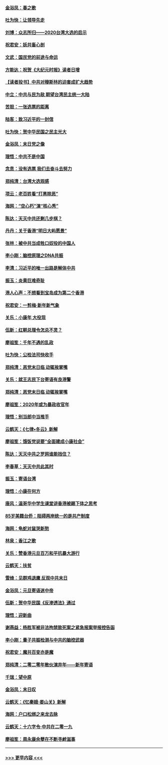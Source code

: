 #### [金浴凤：春之歌](../pages/nsc993/n11797687.md?t=01170601) 
#### [吐为快：让领导先走](../pages/nsc993/n11797512.md?t=01170601) 
#### [刘博：众志所归——2020台湾大选的启示](../pages/nsc993/n11796878.md?t=01170601) 
#### [祝君安：妖共畜心剖](../pages/nsc993/n11794273.md?t=01170601) 
#### [文武：国民党的前途与命运](../pages/nsc993/n11794198.md?t=01170601) 
#### [方能达：祝贺《大纪元时报》读者日增](../pages/nsc993/n11793807.md?t=01170601) 
#### [【读者投书】中共对穆斯林的迫害成扩大趋势](../pages/nsc993/n11791371.md?t=01170601) 
#### [中立：中共与民为敌 期望台湾民主统一大陆](../pages/nsc993/n11790392.md?t=01170601) 
#### [苦胆：一张选票的距离](../pages/nsc993/n11788914.md?t=01170601) 
#### [陆客：致习近平的一封信](../pages/nsc993/n11788867.md?t=01170601) 
#### [吐为快：贺中华民国之民主光大](../pages/nsc993/n11788618.md?t=01170601) 
#### [金浴凤：末日党之像](../pages/nsc993/n11787475.md?t=01170601) 
#### [理悟：中共不是中国](../pages/nsc993/n11787463.md?t=01170601) 
#### [念贲：没有选票  我们去奋斗去努力](../pages/nsc993/n11787398.md?t=01170601) 
#### [郑纯清：台湾大选观感](../pages/nsc993/n11786210.md?t=01170601) 
#### [项云：老百姓看“打黑除恶”](../pages/nsc993/n11785398.md?t=01170601) 
#### [海网：“空心朽”演“核心秀”](../pages/nsc993/n11783874.md?t=01170601) 
#### [陈达：天灭中共还剩几步棋？](../pages/nsc993/n11783719.md?t=01170601) 
#### [丹丹：关于香港“明日大屿愿景”](../pages/nsc993/n11783273.md?t=01170601) 
#### [张林：被中共当成牲口奴役的中国人](../pages/nsc993/n11782397.md?t=01170601) 
#### [李小刚：脑控原理之DNA共振](../pages/nsc993/n11780962.md?t=01170601) 
#### [李清：习近平的唯一出路是解体中共](../pages/nsc993/n11780866.md?t=01170601) 
#### [振玉：炎黄巨难奇耻](../pages/nsc993/n11779632.md?t=01170601) 
#### [港人心声：不想看到宝岛成为第二个香港](../pages/nsc993/n11778817.md?t=01170601) 
#### [祝君安：一剪梅‧新年新气象](../pages/nsc993/n11776340.md?t=01170601) 
#### [关乐：小康年 大役现](../pages/nsc993/n11774213.md?t=01170601) 
#### [伍新：红朝总理令怎总不灵？](../pages/nsc993/n11770813.md?t=01170601) 
#### [廖祖笙：千年不遇的乱政](../pages/nsc993/n11770373.md?t=01170601) 
#### [吐为快：公检法司快收手](../pages/nsc993/n11770359.md?t=01170601) 
#### [郑纯清：恶党末日临 动辄挨掌嘴](../pages/nsc993/n11769912.md?t=01170601) 
#### [关乐：就王志民下台寄语有良港警](../pages/nsc993/n11769903.md?t=01170601) 
#### [郑纯清：恶党末日临 动辄挨掌嘴](../pages/nsc993/n11769356.md?t=01170601) 
#### [廖祖笙：2020年或为暴政收官年](../pages/nsc993/n11768216.md?t=01170601) 
#### [理悟：别当郎中当推手](../pages/nsc993/n11768243.md?t=01170601) 
#### [云鹤天：《七律▪冬云》新解](../pages/nsc993/n11768204.md?t=01170601) 
#### [廖祖笙：饿饭党说要“全面建成小康社会”](../pages/nsc993/n11767482.md?t=01170601) 
#### [陈达：天灭中共之罗网谁能挡住？](../pages/nsc993/n11767465.md?t=01170601) 
#### [李春草：天灭中共此其时](../pages/nsc993/n11767452.md?t=01170601) 
#### [振玉：寄语台湾](../pages/nsc993/n11767432.md?t=01170601) 
#### [理悟：小康在何方](../pages/nsc993/n11767394.md?t=01170601) 
#### [唐风：温哥华中学生课堂讲香港被踢下体之思考](../pages/nsc993/n11766848.md?t=01170601) 
#### [85岁美籍台侨：阻碍两岸统一的是共产制度](../pages/nsc993/n11765043.md?t=01170601) 
#### [海网：龟蛇对鼠哭新愁](../pages/nsc993/n11764895.md?t=01170601) 
#### [林泉：香江之歌](../pages/nsc993/n11764415.md?t=01170601) 
#### [关乐：赞香港元旦百万和平抗暴大游行](../pages/nsc993/n11764382.md?t=01170601) 
#### [云鹤天：扶贫](../pages/nsc993/n11764245.md?t=01170601) 
#### [雪绮：见群鸡退鹰  反观中共末日](../pages/nsc993/n11762112.md?t=01170601) 
#### [金浴凤：元旦寄语迷中帝](../pages/nsc993/n11761788.md?t=01170601) 
#### [伍新：贺中华民国《反渗透法》通过](../pages/nsc993/n11761994.md?t=01170601) 
#### [理悟：迎新曲](../pages/nsc993/n11761152.md?t=01170601) 
#### [谢燕益：杨胜军被非法拘禁致死案之紧急报案举报控告函](../pages/nsc993/n11756134.md?t=01170601) 
#### [李小刚：量子共振检测与中共的脑控武器](../pages/nsc993/n11754518.md?t=01170601) 
#### [祝君安：魔共百变亦是魔](../pages/nsc993/n11754469.md?t=01170601) 
#### [郑纯清：二零二零年散伙演弃年——新年寄语](../pages/nsc993/n11754195.md?t=01170601) 
#### [千瑞：望中原](../pages/nsc993/n11754159.md?t=01170601) 
#### [金浴凤：末日叹](../pages/nsc993/n11752359.md?t=01170601) 
#### [云鹤天：《忆秦娥‧娄山关》新解](../pages/nsc993/n11752348.md?t=01170601) 
#### [海网：户口松绑之来龙去脉](../pages/nsc993/n11752328.md?t=01170601) 
#### [云鹤天：十六字令‧中共在二零一九](../pages/nsc993/n11752305.md?t=01170601) 
#### [廖祖笙：周永康余孽在不断寻衅滋事](../pages/nsc993/n11751013.md?t=01170601) 

----
#### [ >>> 更早内容 <<< ](../indexes/nsc993-earlier.md)
